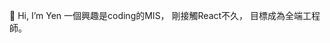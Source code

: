  👋 Hi, I’m Yen
一個興趣是coding的MIS，
剛接觸React不久，
目標成為全端工程師。



<!---
Yen-An/Yen-An is a ✨ special ✨ repository because its `README.md` (this file) appears on your GitHub profile.
You can click the Preview link to take a look at your changes.
--->

